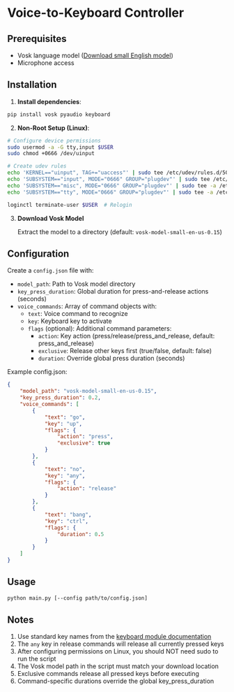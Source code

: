 # Voice-to-Keyboard Controller

## Prerequisites
- Vosk language model ([Download small English model](https://alphacephei.com/vosk/models))
- Microphone access

## Installation

1. **Install dependencies**:
```bash
pip install vosk pyaudio keyboard
```

2. **Non-Root Setup (Linux)**:
```bash
# Configure device permissions
sudo usermod -a -G tty,input $USER
sudo chmod +0666 /dev/uinput

# Create udev rules
echo 'KERNEL=="uinput", TAG+="uaccess"' | sudo tee /etc/udev/rules.d/50-uinput.rules
echo 'SUBSYSTEM=="input", MODE="0666" GROUP="plugdev"' | sudo tee /etc/udev/rules.d/12-input.rules
echo 'SUBSYSTEM=="misc", MODE="0666" GROUP="plugdev"' | sudo tee -a /etc/udev/rules.d/12-input.rules
echo 'SUBSYSTEM=="tty", MODE="0666" GROUP="plugdev"' | sudo tee -a /etc/udev/rules.d/12-input.rules

loginctl terminate-user $USER  # Relogin
```

3. **Download Vosk Model**

   Extract the model to a directory (default: `vosk-model-small-en-us-0.15`)

## Configuration
Create a `config.json` file with:
- `model_path`: Path to Vosk model directory
- `key_press_duration`: Global duration for press-and-release actions (seconds)
- `voice_commands`: Array of command objects with:
  - `text`: Voice command to recognize
  - `key`: Keyboard key to activate
  - `flags` (optional): Additional command parameters:
    - `action`: Key action (press/release/press_and_release, default: press_and_release)
    - `exclusive`: Release other keys first (true/false, default: false)
    - `duration`: Override global press duration (seconds)

Example config.json:
```json
{
    "model_path": "vosk-model-small-en-us-0.15",
    "key_press_duration": 0.2,
    "voice_commands": [
        {
            "text": "go",
            "key": "up",
            "flags": {
                "action": "press",
                "exclusive": true
            }
        },
        {
            "text": "no",
            "key": "any",
            "flags": {
                "action": "release"
            }
        },
        {
            "text": "bang",
            "key": "ctrl",
            "flags": {
                "duration": 0.5
            }
        }
    ]
}
```

## Usage
```bash
python main.py [--config path/to/config.json]
```

## Notes
1. Use standard key names from the [keyboard module documentation](https://github.com/boppreh/keyboard#key-names)
2. The `any` key in release commands will release all currently pressed keys
3. After configuring permissions on Linux, you should NOT need sudo to run the script
4. The Vosk model path in the script must match your download location
5. Exclusive commands release all pressed keys before executing
6. Command-specific durations override the global key_press_duration
